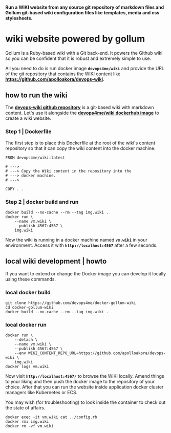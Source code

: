 
#### Run a WIKI website from any source git repository of markdown files and Gollum git-based wiki configuration files like templates, media and css stylesheets.

# wiki website powered by gollum

Gollum is a Ruby-based wiki with a Git back-end. It powers the Github wiki so you can be confident that it is robust and extremely simple to use.

All you need to do is run docker image **`devops4me/wiki`** and provide the URL of the git repository that contains the WIKI content like **https://github.com/apolloakora/devops-wiki**.


## how to run the wiki

The **[devops-wiki github repository](https://github.com/apolloakora/devops-wiki)** is a git-based wiki with markdown content. Let's use it alongside the **[devops4me/wiki dockerhub image](https://cloud.docker.com/repository/docker/devops4me/wiki)** to create a wiki website.

### Step 1 | Dockerfile

The first step is to place this Dockerfile at the root of the wiki's content repository so that it can copy the wiki content into the docker machine.

```
FROM devops4me/wiki:latest

# --->
# ---> Copy the Wiki content in the repository into the
# ---> docker machine.
# --->

COPY . .
```

### Step 2 | docker build and run

```
docker build --no-cache --rm --tag img.wiki .
docker run \
    --name vm.wiki \
    --publish 4567:4567 \
    img.wiki
```

Now the wiki is running in a docker machine named **`vm.wiki`** in your environment.
Access it with **`http://localhost:4567`** after a few seconds.


## local wiki development | howto

If you want to extend or change the Docker image you can develop it locally using these commands.

### local docker build

    git clone https://github.com/devops4me/docker-gollum-wiki
    cd docker-gollum-wiki
    docker build --no-cache --rm --tag img.wiki .


### local docker run

```
docker run \
    --detach \
    --name vm.wiki \
    --publish 4567:4567 \
    --env WIKI_CONTENT_REPO_URL=https://github.com/apolloakora/devops-wiki \
    img.wiki
docker logs vm.wiki
```

Now visit **`http://localhost:4567/`** to browse the WiKI locally. Amend things to your liking and then push the docker image to the repository of your choice. After that you can run the website inside application docker cluster managers like Kubernetes or ECS.

You may wish (for troubleshooting) to look inside the container to check out the state of affairs.

```
docker exec -it vm.wiki cat ../config.rb
docker rmi img.wiki
docker rm -vf vm.wiki
```
